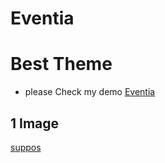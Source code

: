 # Eventia
# Best Theme 
* please Check my demo 
[Eventia](https://poritoshdavid.github.io/Eventia/)

## 1 Image
[suppos](https://github.com/poritoshdavid/Eventia/blob/master/asset/img/brand.png "somthing")
